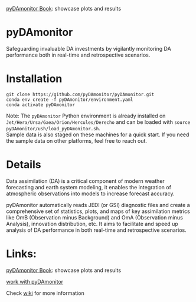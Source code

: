 [pyDAmonitor Book](https://pyDAmonitor.github.io/docs): showcase plots and results

# pyDAmonitor
Safeguarding invaluable DA investments by vigilantly monitoring DA performance both in real-time and retrospective scenarios.

# Installation
```
git clone https://github.com/pyDAmonitor/pyDAmonitor.git
conda env create -f pyDAmonitor/environment.yaml
conda activate pyDAmonitor
```
Note: The `pyDAmonitor` Python environment is already installed on `Jet/Hera/Ursa/Gaea/Orion/Hercules/Derecho` and can be loaded with `source pyDAmonitor/ush/load_pyDAmonitor.sh`.  
Sample data is also staged on these machines for a quick start. If you need the sample data on other platforms, feel free to reach out.

# Details
Data assimilation (DA) is a critical component of modern weather forecasting and earth system modeling, it enables the integration of atmospheric observations into models to increase forecast accuracy. 

pyDAmonitor automatically reads JEDI (or GSI) diagnostic files and create a comprehensive set of statistics, plots, and maps of key assimilation metrics like OmB (Observation minus Background) and OmA (Observation minus Analysis), innovation distribution, etc. It aims to facilitate and speed up analysis of DA performance in both real-time and retrospective scenarios.

# Links:
[pyDAmonitor Book](https://pyDAmonitor.github.io/docs): showcase plots and results

[work with pyDAmonitor](https://github.com/pyDAmonitor/pyDAmonitor/wiki/work-with-pyDAmonitor)  

Check [wiki](https://github.com/pyDAmonitor/pyDAmonitor/wiki) for more information
